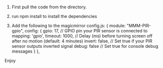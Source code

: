1. First pull the code from the directory.
2. run npm install to install the dependencies

3. Add the following to the magicmirror config.js:
   {
  			module: "MMM-PIR-gpio",
  			config: {
    				gpio: 17,         // GPIO pin your PIR sensor is connected to
				mapping: 'gpio',
    				timeout: 1000,  // Delay (ms) before turning screen off after no motion (default: 4 minutes)
    				invert: false,    // Set true if your PIR sensor outputs inverted signal
    				debug: false      // Set true for console debug messages
  				}
		},

Enjoy
